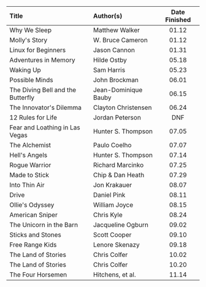 | Title                               | Author(s)              | Date Finished |
| :---------------------------------- | :--------------------- | :-----------: |
| Why We Sleep				          | Matthew Walker		   | 01.12         |
| Molly's Story                       | W. Bruce Cameron       | 01.12         |
| Linux for Beginners                 | Jason Cannon           | 01.31         |
| Adventures in Memory                | Hilde Ostby            | 05.18         |
| Waking Up                           | Sam Harris             | 05.23         |
| Possible Minds                      | John Brockman          | 06.01         |
| The Diving Bell and the Butterfly   | Jean-Dominique Bauby   | 06.15         |
| The Innovator's Dilemma             | Clayton Christensen    | 06.24         |
| 12 Rules for Life                   | Jordan Peterson        | DNF           |
| Fear and Loathing in Las Vegas      | Hunter S. Thompson     | 07.05         |
| The Alchemist                       | Paulo Coelho           | 07.07         |
| Hell's Angels                       | Hunter S. Thompson     | 07.14         |
| Rogue Warrior                       | Richard Marcinko       | 07.25         |
| Made to Stick                       | Chip & Dan Heath       | 07.29         |
| Into Thin Air                       | Jon Krakauer           | 08.07         |
| Drive                               | Daniel Pink            | 08.11         |
| Ollie's Odyssey                     | William Joyce          | 08.15         |
| American Sniper                     | Chris Kyle             | 08.24         |
| The Unicorn in the Barn             | Jacqueline Ogburn      | 09.02         |
| Sticks and Stones                   | Scott Cooper           | 09.10         |
| Free Range Kids                     | Lenore Skenazy         | 09.18         |
| The Land of Stories                 | Chris Colfer           | 10.02         |
| The Land of Stories                 | Chris Colfer           | 10.20         |
| The Four Horsemen                   | Hitchens, et al.       | 11.14         |
